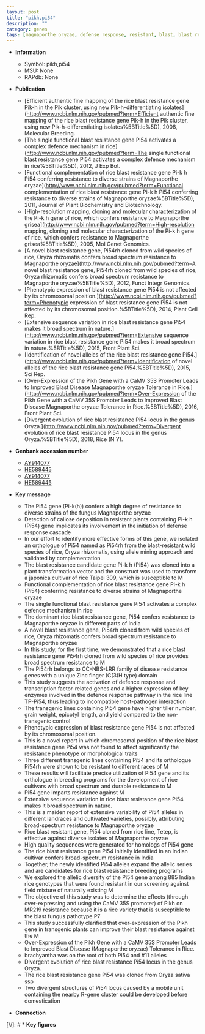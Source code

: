 ```yaml
---
layout: post
title: "pikh,pi54"
description: ""
category: genes
tags: [magnaporthe oryzae, defense response, resistant, blast, blast resistance, disease, transcription factor, defense, disease resistance, grain, tiller, yield, breeding, tiller number, grain weight, development, resistance, quality, tolerance, blast disease, root, domestication]
---
```


* **Information**  
    + Symbol: pikh,pi54  
    + MSU: None  
    + RAPdb: None  

* **Publication**  
    + [Efficient authentic fine mapping of the rice blast resistance gene Pik-h in the Pik cluster, using new Pik-h-differentiating isolates](http://www.ncbi.nlm.nih.gov/pubmed?term=Efficient authentic fine mapping of the rice blast resistance gene Pik-h in the Pik cluster, using new Pik-h-differentiating isolates%5BTitle%5D), 2008, Molecular Breeding.
    + [The single functional blast resistance gene Pi54 activates a complex defence mechanism in rice](http://www.ncbi.nlm.nih.gov/pubmed?term=The single functional blast resistance gene Pi54 activates a complex defence mechanism in rice%5BTitle%5D), 2012, J Exp Bot.
    + [Functional complementation of rice blast resistance gene Pi-k h Pi54 conferring resistance to diverse strains of Magnaporthe oryzae](http://www.ncbi.nlm.nih.gov/pubmed?term=Functional complementation of rice blast resistance gene Pi-k h Pi54 conferring resistance to diverse strains of Magnaporthe oryzae%5BTitle%5D), 2011, Journal of Plant Biochemistry and Biotechnology.
    + [High-resolution mapping, cloning and molecular characterization of the Pi-k  h  gene of rice, which confers resistance to Magnaporthe grisea](http://www.ncbi.nlm.nih.gov/pubmed?term=High-resolution mapping, cloning and molecular characterization of the Pi-k  h  gene of rice, which confers resistance to Magnaporthe grisea%5BTitle%5D), 2005, Mol Genet Genomics.
    + [A novel blast resistance gene, Pi54rh cloned from wild species of rice, Oryza rhizomatis confers broad spectrum resistance to Magnaporthe oryzae](http://www.ncbi.nlm.nih.gov/pubmed?term=A novel blast resistance gene, Pi54rh cloned from wild species of rice, Oryza rhizomatis confers broad spectrum resistance to Magnaporthe oryzae%5BTitle%5D), 2012, Funct Integr Genomics.
    + [Phenotypic expression of blast resistance gene Pi54 is not affected by its chromosomal position.](http://www.ncbi.nlm.nih.gov/pubmed?term=Phenotypic expression of blast resistance gene Pi54 is not affected by its chromosomal position.%5BTitle%5D), 2014, Plant Cell Rep.
    + [Extensive sequence variation in rice blast resistance gene Pi54 makes it broad spectrum in nature.](http://www.ncbi.nlm.nih.gov/pubmed?term=Extensive sequence variation in rice blast resistance gene Pi54 makes it broad spectrum in nature.%5BTitle%5D), 2015, Front Plant Sci.
    + [Identification of novel alleles of the rice blast resistance gene Pi54.](http://www.ncbi.nlm.nih.gov/pubmed?term=Identification of novel alleles of the rice blast resistance gene Pi54.%5BTitle%5D), 2015, Sci Rep.
    + [Over-Expression of the Pikh Gene with a CaMV 35S Promoter Leads to Improved Blast Disease Magnaporthe oryzae Tolerance in Rice.](http://www.ncbi.nlm.nih.gov/pubmed?term=Over-Expression of the Pikh Gene with a CaMV 35S Promoter Leads to Improved Blast Disease Magnaporthe oryzae Tolerance in Rice.%5BTitle%5D), 2016, Front Plant Sci.
    + [Divergent evolution of rice blast resistance Pi54 locus in the genus Oryza.](http://www.ncbi.nlm.nih.gov/pubmed?term=Divergent evolution of rice blast resistance Pi54 locus in the genus Oryza.%5BTitle%5D), 2018, Rice (N Y).

* **Genbank accession number**  
    + [AY914077](http://www.ncbi.nlm.nih.gov/nuccore/AY914077)
    + [HE589445](http://www.ncbi.nlm.nih.gov/nuccore/HE589445)
    + [AY914077](http://www.ncbi.nlm.nih.gov/nuccore/AY914077)
    + [HE589445](http://www.ncbi.nlm.nih.gov/nuccore/HE589445)

* **Key message**  
    + The Pi54 gene (Pi-k(h)) confers a high degree of resistance to diverse strains of the fungus Magnaporthe oryzae
    + Detection of callose deposition in resistant plants containing Pi-k h (Pi54) gene implicates its involvement in the initiation of defense response cascade
    + In our effort to identify more effective forms of this gene, we isolated an orthologue of Pi54 named as Pi54rh from the blast-resistant wild species of rice, Oryza rhizomatis, using allele mining approach and validated by complementation
    + The blast resistance candidate gene Pi-k h (Pi54) was cloned into a plant transformation vector and the construct was used to transform a japonica cultivar of rice Taipei 309, which is susceptible to M
    + Functional complementation of rice blast resistance gene Pi-k h (Pi54) conferring resistance to diverse strains of Magnaporthe oryzae
    + The single functional blast resistance gene Pi54 activates a complex defence mechanism in rice
    + The dominant rice blast resistance gene, Pi54 confers resistance to Magnaporthe oryzae in different parts of India
    + A novel blast resistance gene, Pi54rh cloned from wild species of rice, Oryza rhizomatis confers broad spectrum resistance to Magnaporthe oryzae
    + In this study, for the first time, we demonstrated that a rice blast resistance gene Pi54rh cloned from wild species of rice provides broad spectrum resistance to M
    + The Pi54rh belongs to CC-NBS-LRR family of disease resistance genes with a unique Zinc finger (C(3)H type) domain
    + This study suggests the activation of defence response and transcription factor-related genes and a higher expression of key enzymes involved in the defence response pathway in the rice line TP-Pi54, thus leading to incompatible host-pathogen interaction
    + The transgenic lines containing Pi54 gene have higher tiller number, grain weight, epicotyl length, and yield compared to the non-transgenic control
    + Phenotypic expression of blast resistance gene Pi54 is not affected by its chromosomal position.
    + This is a novel report in which chromosomal position of the rice blast resistance gene Pi54 was not found to affect significantly the resistance phenotype or morphological traits
    + Three different transgenic lines containing Pi54 and its orthologue Pi54rh were shown to be resistant to different races of M
    + These results will facilitate precise utilization of Pi54 gene and its orthologue in breeding programs for the development of rice cultivars with broad spectrum and durable resistance to M
    + Pi54 gene imparts resistance against M
    + Extensive sequence variation in rice blast resistance gene Pi54 makes it broad spectrum in nature.
    + This is a maiden report of extensive variability of Pi54 alleles in different landraces and cultivated varieties, possibly, attributing broad-spectrum resistance to Magnaporthe oryzae
    + Rice blast resistant gene, Pi54 cloned from rice line, Tetep, is effective against diverse isolates of Magnaporthe oryzae
    + High quality sequences were generated for homologs of Pi54 gene
    + The rice blast resistance gene Pi54 initially identified in an Indian cultivar confers broad-spectrum resistance in India
    + Together, the newly identified Pi54 alleles expand the allelic series and are candidates for rice blast resistance breeding programs
    + We explored the allelic diversity of the Pi54 gene among 885 Indian rice genotypes that were found resistant in our screening against field mixture of naturally existing M
    + The objective of this study was to determine the effects (through over-expressing and using the CaMV 35S promoter) of Pikh on MR219 resistance because it is a rice variety that is susceptible to the blast fungus pathotype P7
    + This study successfully clarified that over-expression of the Pikh gene in transgenic plants can improve their blast resistance against the M
    + Over-Expression of the Pikh Gene with a CaMV 35S Promoter Leads to Improved Blast Disease (Magnaporthe oryzae) Tolerance in Rice.
    + brachyantha was on the root of both Pi54 and #11 alleles
    + Divergent evolution of rice blast resistance Pi54 locus in the genus Oryza.
    + The rice blast resistance gene Pi54 was cloned from Oryza sativa ssp
    + Two divergent structures of Pi54 locus caused by a mobile unit containing the nearby R-gene cluster could be developed before domestication

* **Connection**  

[//]: # * **Key figures**  


